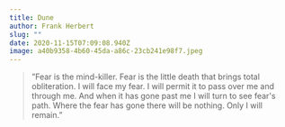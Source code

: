 ```yaml
---
title: Dune
author: Frank Herbert
slug: ""
date: 2020-11-15T07:09:08.940Z
image: a40b9358-4b60-45da-a86c-23cb241e98f7.jpeg
---
```

> ”Fear is the mind-killer. Fear is the little death that brings total obliteration. I will face my fear. I will permit it to pass over me and through me. And when it has gone past me I will turn to see fear's path. Where the fear has gone there will be nothing. Only I will remain.”